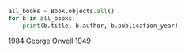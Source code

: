 <!-- Command -->

```python
all_books = Book.objects.all()
for b in all_books:
    print(b.title, b.author, b.publication_year)
```

<!--Output-->

1984 George Orwell 1949
